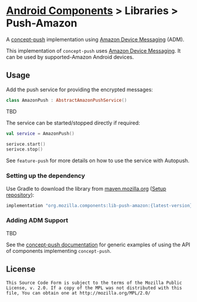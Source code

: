 # [Android Components](../../../README.md) > Libraries > Push-Amazon

A [concept-push](../../concept/push/README.md) implementation using [Amazon Device Messaging](https://developer.amazon.com/docs/adm/overview.html) (ADM).

This implementation of `concept-push` uses [Amazon Device Messaging](https://developer.amazon.com/docs/adm/overview.html). It can be used by supported-Amazon Android devices.

## Usage

Add the push service for providing the encrypted messages:

```kotlin
class AmazonPush : AbstractAmazonPushService()
```

TBD

The service can be started/stopped directly if required:
```kotlin
val service = AmazonPush()

serivce.start()
serivce.stop()
```

See `feature-push` for more details on how to use the service with Autopush.

### Setting up the dependency

Use Gradle to download the library from [maven.mozilla.org](https://maven.mozilla.org/) ([Setup repository](../../../README.md#maven-repository)):

```Groovy
implementation "org.mozilla.components:lib-push-amazon:{latest-version}"
```

### Adding ADM Support

TBD

See the [concept-push documentation](../../concept/push/README.md) for generic examples of using the API of components implementing `concept-push`.

## License

    This Source Code Form is subject to the terms of the Mozilla Public
    License, v. 2.0. If a copy of the MPL was not distributed with this
    file, You can obtain one at http://mozilla.org/MPL/2.0/
